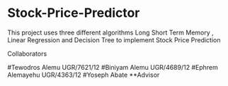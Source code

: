 ﻿# Stock-Price-Predictor
 This project uses three different algorithms Long Short Term Memory , Linear Regression and Decision Tree to implement Stock Price Prediction
 
 Collaborators
 
 #Tewodros Alemu   UGR/7621/12
 #Biniyam Alemu    UGR/4689/12
 #Ephrem Alemayehu UGR/4363/12
 #Yoseph Abate     **Advisor
